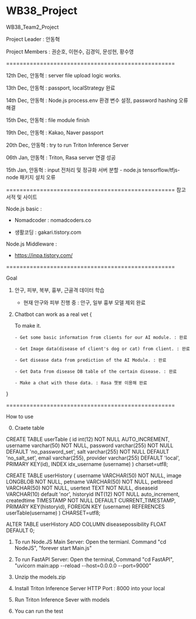 # WB38_Project

WB38_Team2_Project

Project Leader : 안동혁

Project Members : 권순호, 이현수, 김경익, 문성현, 황수영

==================================================

12th Dec, 안동혁 : server file upload logic works.

13th Dec, 안동혁 : passport, localStrategy 완료

14th Dec, 안동혁 : Node.js process.env 환경 변수 설정, password hashing 오류 해결

15th Dec, 안동혁 : file module finish

19th Dec, 안동혁 : Kakao, Naver passport

20th Dec, 안동혁 : try to run Triton Inference Server

06th Jan, 안동혁 : Triton, Rasa server 연결 성공

15th Jan, 안동혁 : input 전처리 및 정규화 서버 분할 - node.js tensorflow/tfjs-node 패키지 설치 오류

==================================================
참고 서적 및 사이트

Node.js basic :

- Nomadcoder : nomadcoders.co

- 생활코딩 : gakari.tistory.com

Node.js Middleware :

- https://inpa.tistory.com/

==================================================

Goal

1.  안구, 피부, 복부, 흉부, 근골격 데이터 학습

    - 현재 안구와 피부 진행 중 : 안구, 일부 흉부 모델 제외 완료

2.  Chatbot can work as a real vet {

    To make it.

        - Get some basic information from clients for our AI module. : 완료

        - Get Image data(disease of client's dog or cat) from client. : 완료

        - Get disease data from prediction of the AI Module. : 완료

        - Get Data from disease DB table of the certain disease. : 완료

        - Make a chat with those data. : Rasa 챗봇 이용해 완료

}

==================================================

How to use

0. Craete table

CREATE TABLE userTable (
id int(12) NOT NULL AUTO_INCREMENT,
username varchar(50) NOT NULL,
password varchar(255) NOT NULL DEFAULT 'no_password_set',
salt varchar(255) NOT NULL DEFAULT 'no_salt_set',
email varchar(255),
provider varchar(255) DEFAULT 'local',
PRIMARY KEY(id),
INDEX idx_username (username)
) charset=utf8;

CREATE TABLE userHistory (
username VARCHAR(50) NOT NULL,
image LONGBLOB NOT NULL,
petname VARCHAR(50) NOT NULL,
petbreed VARCHAR(50) NOT NULL,
usertext TEXT NOT NULL,
diseaseid VARCHAR(10) default 'nor',
historyid INT(12) NOT NULL auto_increment,
createdtime TIMESTAMP NOT NULL DEFAULT CURRENT_TIMESTAMP,
PRIMARY KEY(historyid),
FOREIGN KEY (username) REFERENCES userTable(username)
) CHARSET=utf8;

ALTER TABLE userHistory
ADD COLUMN diseasepossibility FLOAT DEFAULT 0;

1. To run Node.JS Main Server: Open the termianl. Command "cd NodeJS", "forever start Main.js"

2. To run FastAPI Server: Open the terminal, Command "cd FastAPI", "uvicorn main:app --reload --host=0.0.0.0 --port=9000"

3. Unzip the models.zip

4. Install Triton Inference Server HTTP Port : 8000 into your local

5. Run Triton Inference Sever with models

6. You can run the test
